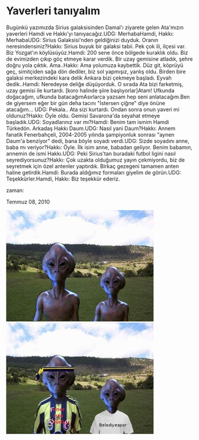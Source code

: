 # Yaverleri tanıyalım
Bugünkü yazımızda Sirius galaksisinden Damal'ı ziyarete gelen Ata'mızın yaverleri Hamdi ve Hakkı'yı tanıyacağız.UDG: MerhabaHamdi, Hakkı: MerhabaUDG: Sirius Galaksisi'nden geldiğinizi duyduk. Oranın neresindensiniz?Hakkı: Sirius buyuk bir galaksi tabii. Pek çok ili, ilçesi var. Biz Yozgat'ın köylüsüyüz.Hamdi: 200 sene önce bölgede kuraklık oldu. Biz de evimizden çıkıp göç etmeye karar verdik. Bir uzay gemisine atladık, şehre doğru yola çıktık. Ama..Hakkı: Ama yolumuza kaybettik. Düz git, köprüyü geç, simitçiden sağa dön dediler, biz sol yapmışız, yanlış oldu. Birden bire galaksi merkezindeki kara delik Ankara bizi çekmeye başladı. Eyvah dedik..Hamdi: Neredeyse deliğe düşüyorduk. O sırada Ata bizi farketmiş, uzay gemisi ile kurtardı. [koro halinde şiire başlıyorlar]Atam!  Ufkunda doğacağım, ufkunda batacağımAsırlarca yazsam hep seni anlatacağım.Ben de giyersem eğer bir gün deha tacını "İstersen çiğne" diye önüne atacağım... UDG: Pekala.. Ata sizi kurtardı. Ondan sonra onun yaveri mi oldunuz?Hakkı: Öyle oldu. Gemisi Savarona'da seyahat etmeye başladık.UDG: Soyadlarınız var mı?Hamdi: Benim tam ismim Hamdi Türkedön. Arkadaş   Hakkı Daum.UDG: Nasıl yani Daum?Hakkı: Annem fanatik Fenerbahçeli, 2004-2005 yılında şampiyonluk sonrası "aynen Daum'a benziyor" dedi, bana böyle soyadı verdi.UDG: Sizde soyadını anne, baba mı veriyor?Hakkı: Öyle. İlk isim anne, babadan geliyor. Benim babamın, annemin de ismi Hakkı.UDG: Peki Sirius'tan buradaki futbol ligini nasıl seyrediyorsunuz?Hakkı: Çok uzakta olduğumuz yayın çekmiyordu, biz de seyretmek için özel antenler yaptırdık. Birkaç gezegeni tamamen anten haline getirdik.Hamdi: Burada aldığımız formaları giyelim de görün.UDG: Teşekkürler.Hamdi, Hakkı: Biz teşekkür ederiz.







zaman:

Temmuz 08, 2010










![](damal_hamdi_hakki.jpg)
![](damal_hamdi_hakki_2.jpg)

